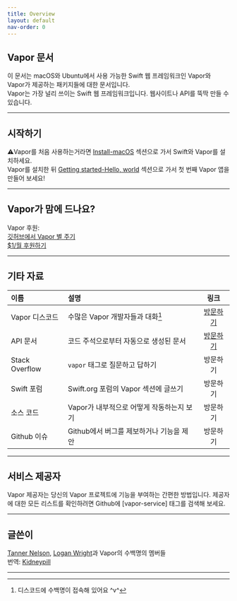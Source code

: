 ```yaml
---
title: Overview
layout: default
nav-order: 0
---
```


## Vapor 문서

이 문서는 macOS와 Ubuntu에서 사용 가능한 Swift 웹 프레임워크인 Vapor와 Vapor가 제공하는 패키지들에 대한 문서입니다.  
Vapor는 가장 널리 쓰이는 Swift 웹 프레임워크입니다. 웹사이트나 API를 뚝딱 만들 수 있습니다.

---
## 시작하기
⚠️Vapor를 처음 사용하는거라면 [Install-macOS](/macOS) 섹션으로 가서 Swift와 Vapor를 설치하세요.   
Vapor를 설치한 뒤 [Getting started-Hello, world](/helloWorld) 섹션으로 가서 첫 번째 Vapor 앱을 만들어 보세요!

---
## Vapor가 맘에 드나요?
Vapor 후원:  
[깃허브에서 Vapor 별 주기](https://github.com/vapor/vapor)  
[$1/월 후원하기](https://opencollectiove.com/vapor)

---
## 기타 자료
  
|  이름  |  설명  |  링크  |  
| :----- | :----- | :-----: |
|  Vapor 디스코드 | 수많은 Vapor 개발자들과 대화[^1] | [방문하기][Vapor Discord] |
|  API 문서 | 코드 주석으로부터 자동으로 생성된 문서 | [방문하기][Vapor API]  |
|  Stack Overflow | ```vapor```  태그로 질문하고 답하기 | 방문하기 |
|  Swift 포럼 | Swift.org 포럼의 Vapor 섹션에 글쓰기 | 방문하기 |
|  소스 코드 | Vapor가 내부적으로 어떻게 작동하는지 보기 | 방문하기 |
|  Github 이슈 | Github에서 버그를 제보하거나 기능을 제안 | 방문하기 |
  
---
## 서비스 제공자
Vapor 제공자는 당신의 Vapor 프로젝트에 기능을 부여하는 간편한 방법입니다. 제공자에 대한 모든 리스트를 확인하려면 Github에 [vapor-service] 태그를 검색해 보세요.

---
## 글쓴이
[Tanner Nelson](mailto:tanner@vapor.codes), [Logan Wright](mailto:logan@vapor.codes)과 Vapor의 수백명의 멤버들  
번역: [Kidneypill](mailto:kidneypill@protonmail.cn)

---

[Vapor Discord]: <https://discordapp.com/invite/vapor>
[Vapor API]: <https://api.vapor.codes>
[Stack Overflow]: <https://stackoverflow.com/questions/tagged/vapor>
[Swift Forums]: <https://forums.swift.org/c/related-projects/vapor>
[Source Code]: <https://hithub.com/vapor/vapor>
[Github Issues]: <https://hithub.com/vapor/vapor/issues>

[^1]: 디스코드에 수백명이 접속해 있어요 ^v^